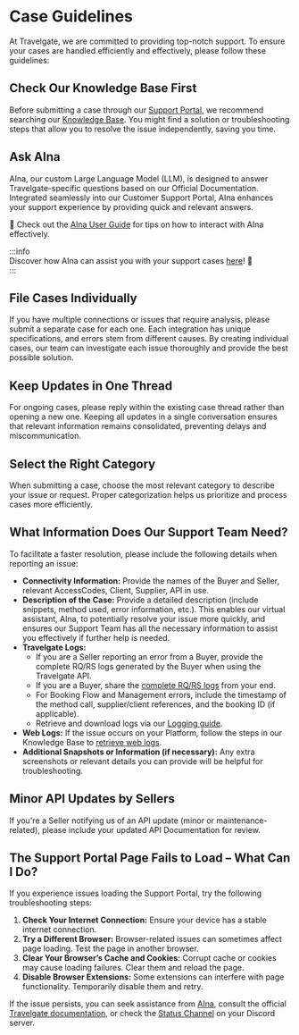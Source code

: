 ﻿---
sidebar_position: 2
---

# Case Guidelines  

At Travelgate, we are committed to providing top-notch support. To ensure your cases are handled efficiently and effectively, please follow these guidelines:  

## Check Our Knowledge Base First 
Before submitting a case through our [Support Portal](/kb/platform/support-portal/how-to-submit-case), we recommend searching our [Knowledge Base](/kb). You might find a solution or troubleshooting steps that allow you to resolve the issue independently, saving you time.  

## Ask AIna
AIna, our custom Large Language Model (LLM), is designed to answer Travelgate-specific questions based on our Official Documentation. Integrated seamlessly into our Customer Support Portal, AIna enhances your support experience by providing quick and relevant answers.  

📌 Check out the [AIna User Guide](/kb/welcome-to-travelgate/support-resources/aina-user-guide) for tips on how to interact with AIna effectively.  

:::info  
Discover how AIna can assist you with your support cases [here](/kb/platform/support-portal/how-to-submit-case)! 🚀  
:::  

## File Cases Individually
If you have multiple connections or issues that require analysis, please submit a separate case for each one. Each integration has unique specifications, and errors stem from different causes. By creating individual cases, our team can investigate each issue thoroughly and provide the best possible solution.  

## Keep Updates in One Thread
For ongoing cases, please reply within the existing case thread rather than opening a new one. Keeping all updates in a single conversation ensures that relevant information remains consolidated, preventing delays and miscommunication.  

## Select the Right Category  
When submitting a case, choose the most relevant category to describe your issue or request. Proper categorization helps us prioritize and process cases more efficiently.  

## What Information Does Our Support Team Need?
To facilitate a faster resolution, please include the following details when reporting an issue:  

- **Connectivity Information:** Provide the names of the Buyer and Seller, relevant AccessCodes, Client, Supplier, API in use.
- **Description of the Case:** Provide a detailed description (include snippets, method used, error information, etc.). This enables our virtual assistant, AIna, to potentially resolve your issue more quickly, and ensures our Support Team has all the necessary information to assist you effectively if further help is needed.
- **Travelgate Logs:**  
  - If you are a Seller reporting an error from a Buyer, provide the complete RQ/RS logs generated by the Buyer when using the Travelgate API.  
  - If you are a Buyer, share the [complete RQ/RS logs](/kb/app-features/monitoring-tools/logging/audit-supplier-transactions) from your end.  
  - For Booking Flow and Management errors, include the timestamp of the method call, supplier/client references, and the booking ID (if applicable).  
  - Retrieve and download logs via our [Logging guide](/kb/app-features/monitoring-tools/logging/logging-details).  
- **Web Logs:** If the issue occurs on your Platform, follow the steps in our Knowledge Base to [retrieve web logs](/kb/platform/support-portal/how-to-retrieve-web-logs-from-portal).  
- **Additional Snapshots or Information (if necessary):** Any extra screenshots or relevant details you can provide will be helpful for troubleshooting.  

## Minor API Updates by Sellers
If you're a Seller notifying us of an API update (minor or maintenance-related), please include your updated API Documentation for review.  

## The Support Portal Page Fails to Load – What Can I Do?  
If you experience issues loading the Support Portal, try the following troubleshooting steps:  

1. **Check Your Internet Connection:** Ensure your device has a stable internet connection.  
2. **Try a Different Browser:** Browser-related issues can sometimes affect page loading. Test the page in another browser.  
3. **Clear Your Browser’s Cache and Cookies:** Corrupt cache or cookies may cause loading failures. Clear them and reload the page.  
4. **Disable Browser Extensions:** Some extensions can interfere with page functionality. Temporarily disable them and retry.  

If the issue persists, you can seek assistance from [AIna](/kb/welcome-to-travelgate/support-resources/aina-smart-ai), consult the official [Travelgate documentation](https://docs.travelgate.com/), or check the [Status Channel](https://discord.com/channels/1121158946074402916/1238058167385067601) on your Discord server.  
